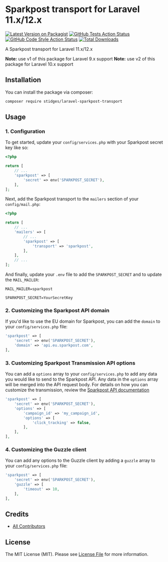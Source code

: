 # Sparkpost transport for Laravel 11.x/12.x

[![Latest Version on Packagist](https://img.shields.io/packagist/v/stidges/laravel-sparkpost-transport.svg?style=flat-square)](https://packagist.org/packages/stidges/laravel-sparkpost-transport)
[![GitHub Tests Action Status](https://img.shields.io/github/actions/workflow/status/stidges/laravel-sparkpost-transport/run-tests.yml?label=tests)](https://github.com/stidges/laravel-sparkpost-transport/actions?query=workflow%3Arun-tests+branch%3Amain)
[![GitHub Code Style Action Status](https://img.shields.io/github/actions/workflow/status/stidges/laravel-sparkpost-transport/fix-php-code-style-issues.yml?label=code%20style)](https://github.com/stidges/laravel-sparkpost-transport/actions?query=workflow%3A"Fix+PHP+code+style+issues"+branch%3Amain)
[![Total Downloads](https://img.shields.io/packagist/dt/stidges/laravel-sparkpost-transport.svg?style=flat-square)](https://packagist.org/packages/stidges/laravel-sparkpost-transport)

A Sparkpost transport for Laravel 11.x/12.x

**Note:** use v1 of this package for Laravel 9.x support
**Note:** use v2 of this package for Laravel 10.x support

## Installation

You can install the package via composer:

```bash
composer require stidges/laravel-sparkpost-transport
```

## Usage

### 1. Configuration

To get started, update your `config/services.php` with your Sparkpost secret key like so:

```php
<?php

return [
    // ...
    'sparkpost' => [
        'secret' => env('SPARKPOST_SECRET'),
    ],
];
```

Next, add the Sparkpost transport to the `mailers` section of your `config/mail.php`:

```php
<?php

return [
    // ...
    'mailers' => [
        // ...
        'sparkpost' => [
            'transport' => 'sparkpost',
        ],
    ],
    // ...
];
```

And finally, update your `.env` file to add the `SPARKPOST_SECRET` and to update the `MAIL_MAILER`:

```dotenv 
MAIL_MAILER=sparkpost

SPARKPOST_SECRET=YourSecretKey
```

### 2. Customizing the Sparkpost API domain

If you'd like to use the EU domain for Sparkpost, you can add the `domain` to your `config/services.php` file:

```php
'sparkpost' => [
    'secret' => env('SPARKPOST_SECRET'),
    'domain' => 'api.eu.sparkpost.com',
],
```

### 3. Customizing Sparkpost Transmission API options

You can add a `options` array to your `config/services.php` to add any data you would like to send to the Sparkpost API.
Any data in the `options` array will be merged into the API request body. For details on how you can customize the
transmission, review the [Sparkpost API documentation](https://developers.sparkpost.com/api/transmissions/#header-request-body)

```php
'sparkpost' => [
    'secret' => env('SPARKPOST_SECRET'),
    'options' => [
        'campaign_id' => 'my_campaign_id',
        'options' => [
            'click_tracking' => false,
        ],
    ],
],
```

### 4. Customizing the Guzzle client

You can add any options to the Guzzle client by adding a `guzzle` array to your `config/services.php` file:

```php
'sparkpost' => [
    'secret' => env('SPARKPOST_SECRET'),
    'guzzle' => [
        'timeout' => 10,
    ],
],
```

## Credits

- [All Contributors](../../contributors)

## License

The MIT License (MIT). Please see [License File](LICENSE.md) for more information.
